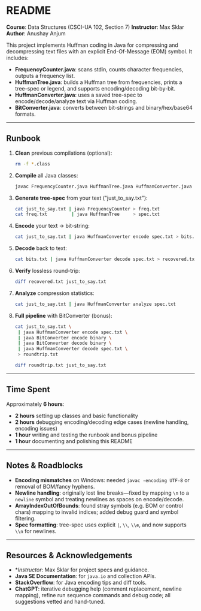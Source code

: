 # README

**Course**: Data Structures (CSCI-UA 102, Section 7)
**Instructor**: Max Sklar
**Author**: Anushay Anjum

This project implements Huffman coding in Java for compressing and decompressing text files with an explicit End-Of-Message (EOM) symbol. It includes:

* **FrequencyCounter.java**: scans stdin, counts character frequencies, outputs a frequency list.
* **HuffmanTree.java**: builds a Huffman tree from frequencies, prints a tree-spec or legend, and supports encoding/decoding bit-by-bit.
* **HuffmanConverter.java**: uses a saved tree-spec to encode/decode/analyze text via Huffman coding.
* **BitConverter.java**: converts between bit-strings and binary/hex/base64 formats.

---

## Runbook

1. **Clean** previous compilations (optional):

   ```bash
   rm -f *.class
   ```
2. **Compile** all Java classes:

   ```bash
   javac FrequencyCounter.java HuffmanTree.java HuffmanConverter.java BitConverter.java
   ```
3. **Generate tree-spec** from your text ("just\_to\_say.txt"):

   ```bash
   cat just_to_say.txt | java FrequencyCounter > freq.txt
   cat freq.txt         | java HuffmanTree     > spec.txt
   ```
4. **Encode** your text → bit-string:

   ```bash
   cat just_to_say.txt | java HuffmanConverter encode spec.txt > bits.txt
   ```
5. **Decode** back to text:

   ```bash
   cat bits.txt | java HuffmanConverter decode spec.txt > recovered.txt
   ```
6. **Verify** lossless round-trip:

   ```bash
   diff recovered.txt just_to_say.txt
   ```
7. **Analyze** compression statistics:

   ```bash
   cat just_to_say.txt | java HuffmanConverter analyze spec.txt
   ```
8. **Full pipeline** with BitConverter (bonus):

   ```bash
   cat just_to_say.txt \
    | java HuffmanConverter encode spec.txt \
    | java BitConverter encode binary \
    | java BitConverter decode binary \
    | java HuffmanConverter decode spec.txt \
    > roundtrip.txt

   diff roundtrip.txt just_to_say.txt
   ```

---

## Time Spent

Approximately **6 hours**:

* **2 hours** setting up classes and basic functionality
* **2 hours** debugging encoding/decoding edge cases (newline handling, encoding issues)
* **1 hour** writing and testing the runbook and bonus pipeline
* **1 hour** documenting and polishing this README

---

## Notes & Roadblocks

* **Encoding mismatches** on Windows: needed `javac -encoding UTF-8` or removal of BOM/fancy hyphens.
* **Newline handling**: originally lost line breaks—fixed by mapping `\n` to a `newline` symbol and treating newlines as spaces on encode/decode.
* **ArrayIndexOutOfBounds**: found stray symbols (e.g. BOM or control chars) mapping to invalid indices; added debug guard and symbol filtering.
* **Spec formatting**: tree-spec uses explicit `|`, `\\`, `\\e`, and now supports `\\n` for newlines.

---

## Resources & Acknowledgements

* **Instructor*: Max Sklar for project specs and guidance.
* **Java SE Documentation**: for `java.io` and collection APIs.
* **StackOverflow**: for Java encoding tips and diff tools.
* **ChatGPT**: iterative debugging help (comment replacement, newline mapping), refine run sequence commands and debug code; all suggestions vetted and hand-tuned.
